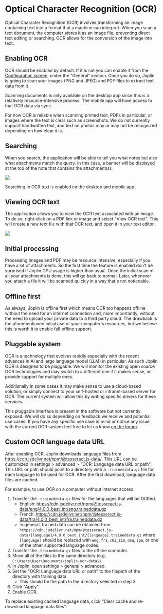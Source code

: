 # Optical Character Recognition (OCR)

Optical Character Recognition (OCR) involves transforming an image containing text into a format that a machine can interpret. When you scan a text document, the computer stores it as an image file, preventing direct text editing or searching. OCR allows for the conversion of the image into text.

## Enabling OCR

OCR should be enabled by default. If it is not you can enable it from the [Configuration screen](https://github.com/laurent22/joplin/blob/dev/readme/apps/config_screen.md), under the "General" section. Once you do so, Joplin is going to scan your images (PNG and JPEG) and PDF files to extract text data from it.

Scanning documents is only available on the desktop app since this is a relatively resource-intensive process. The mobile app will have access to that OCR data via sync.

For now OCR is reliable when scanning printed text, PDFs in particular, or images where the text is clear such as screenshots. We do not currently support handwritten text, and text on photos may or may not be recognized depending on how clear it is.

## Searching

When you search, the application will be able to tell you what notes but also what attachments match the query. In this case, a banner will be displayed at the top of the note that contains the attachment(s):

![](https://raw.githubusercontent.com/laurent22/joplin/dev/Assets/WebsiteAssets/images/ocr/search_results.png)

Searching in OCR text is enabled on the desktop and mobile app.

## Viewing OCR text

The application allows you to view the OCR text associated with an image. To do so, right-click on a PDF link or image and select "View OCR text". This will create a new text file with that OCR text, and open it in your text editor.

![](https://raw.githubusercontent.com/laurent22/joplin/dev/Assets/WebsiteAssets/images/ocr/view_ocr_text.png)

## Initial processing

Processing images and PDF may be resource intensive, especially if you have a lot of attachments. So the first time the feature is enabled don't be surprised if Joplin CPU usage is higher than usual. Once the initial scan of all your attachments is done, this will go back to normal. Later, whenever you attach a file it will be scanned quickly in a way that's not noticeable.

## Offline first

As always, Joplin is offline first which means OCR too happens offline without the need for an internet connection and, more importantly, without the need to upload your private data to a third party cloud. The drawback is the aforementioned initial use of your computer's resources, but we believe this is worth it to enable full offline support.

## Pluggable system

OCR is a technology that evolves rapidly especially with the recent advances in AI and large language model (LLM) in particular. As such Joplin OCR is designed to be pluggable. We will monitor the existing open source OCR technologies and may switch to a different one if it makes sense, or provide support for multiple ones.

Additionally in some cases it may make sense to use a cloud-based solution, or simply connect to your self-hosted or intranet-based server for OCR. The current system will allow this by writing specific drivers for these services.

This pluggable interface is present in the software but not currently exposed. We will do so depending on feedback we receive and potential use cases. If you have any specific use case in mind or notice any issue with the current OCR system feel free to let us know [on the forum](https://discourse.joplinapp.org/).

## Custom OCR language data URL

After enabling OCR, Joplin downloads language files from https://cdn.jsdelivr.net/npm/@tesseract.js-data/. This URL can be customized in settings > advanced > "OCR: Language data URL or path". This URL or path should point to a directory with a `.traineddata.gz` file for each language to be used for OCR. After the first download, language data files are cached.

For example, to use OCR on a computer without internet access:
1. Transfer the `.traineddata.gz` files for the languages that will be OCRed.
	- English: https://cdn.jsdelivr.net/npm/@tesseract.js-data/eng/4.0.0_best_int/eng.traineddata.gz
	- French: https://cdn.jsdelivr.net/npm/@tesseract.js-data/fra/4.0.0_best_int/fra.traineddata.gz
	- In general, trained data can be obtained from `https://cdn.jsdelivr.net/npm/@tesseract.js-data/[language]/4.0.0_best_int/[language].traineddata.gz` where `[language]` should be replaced with `eng`, `fra`, `chi_sim`, `deu`, `spa`, or one of the other supported language codes.
2. Transfer the `.traineddata.gz` files to the offline computer.
3. Move all of the files to the same directory (e.g. `C:\Users\User\Documents\joplin-ocr-data\`).
4. In Joplin, open settings > general > advanced.
5. Set the "OCR: Language data URL or path" to the filepath of the directory with training data.
	- This should be the path to the directory selected in step 3.
6. Click "Apply".
7. Enable OCR.

To replace existing cached language data, click "Clear cache and re-download language data files".
